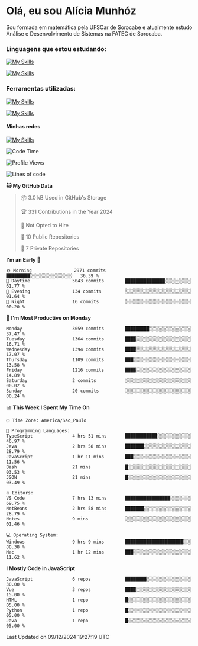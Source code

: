# Olá, eu sou Alícia Munhóz

<p>Sou formada em matemática pela UFSCar de Sorocabe e atualmente estudo Análise e Desenvolvimento de Sistemas na FATEC de Sorocaba.</p>

### Linguagens que estou estudando:

[![My Skills](https://skillicons.dev/icons?i=js,ts,html,css)](https://skillicons.dev)


[![My Skills](https://skillicons.dev/icons?i=nodejs,java,py,latex)](https://skillicons.dev)

### Ferramentas utilizadas:

[![My Skills](https://skillicons.dev/icons?i=vscode,discord,figma,git)](https://skillicons.dev)

[![My Skills](https://skillicons.dev/icons?i=github,gmail,mongodb,sublime)](https://skillicons.dev)

#### Minhas redes
[![My Skills](https://skillicons.dev/icons?i=linkedin)](https://www.linkedin.com/in/aliciamunhozfrancodecamargo/)

<!--START_SECTION:waka-->
![Code Time](http://img.shields.io/badge/Code%20Time-208%20hrs%2028%20mins-blue)

![Profile Views](http://img.shields.io/badge/Profile%20Views-3-blue)

![Lines of code](https://img.shields.io/badge/From%20Hello%20World%20I%27ve%20Written-9.6%20million%20lines%20of%20code-blue)

**🐱 My GitHub Data** 

> 📦 3.0 kB Used in GitHub's Storage 
 > 
> 🏆 331 Contributions in the Year 2024
 > 
> 🚫 Not Opted to Hire
 > 
> 📜 10 Public Repositories 
 > 
> 🔑 7 Private Repositories 
 > 
**I'm an Early 🐤** 

```text
🌞 Morning                2971 commits        █████████░░░░░░░░░░░░░░░░   36.39 % 
🌆 Daytime                5043 commits        ███████████████░░░░░░░░░░   61.77 % 
🌃 Evening                134 commits         ░░░░░░░░░░░░░░░░░░░░░░░░░   01.64 % 
🌙 Night                  16 commits          ░░░░░░░░░░░░░░░░░░░░░░░░░   00.20 % 
```
📅 **I'm Most Productive on Monday** 

```text
Monday                   3059 commits        █████████░░░░░░░░░░░░░░░░   37.47 % 
Tuesday                  1364 commits        ████░░░░░░░░░░░░░░░░░░░░░   16.71 % 
Wednesday                1394 commits        ████░░░░░░░░░░░░░░░░░░░░░   17.07 % 
Thursday                 1109 commits        ███░░░░░░░░░░░░░░░░░░░░░░   13.58 % 
Friday                   1216 commits        ████░░░░░░░░░░░░░░░░░░░░░   14.89 % 
Saturday                 2 commits           ░░░░░░░░░░░░░░░░░░░░░░░░░   00.02 % 
Sunday                   20 commits          ░░░░░░░░░░░░░░░░░░░░░░░░░   00.24 % 
```


📊 **This Week I Spent My Time On** 

```text
🕑︎ Time Zone: America/Sao_Paulo

💬 Programming Languages: 
TypeScript               4 hrs 51 mins       ████████████░░░░░░░░░░░░░   46.97 % 
Java                     2 hrs 58 mins       ███████░░░░░░░░░░░░░░░░░░   28.79 % 
JavaScript               1 hr 11 mins        ███░░░░░░░░░░░░░░░░░░░░░░   11.56 % 
Bash                     21 mins             █░░░░░░░░░░░░░░░░░░░░░░░░   03.53 % 
JSON                     21 mins             █░░░░░░░░░░░░░░░░░░░░░░░░   03.49 % 

🔥 Editors: 
VS Code                  7 hrs 13 mins       █████████████████░░░░░░░░   69.75 % 
NetBeans                 2 hrs 58 mins       ███████░░░░░░░░░░░░░░░░░░   28.79 % 
Notes                    9 mins              ░░░░░░░░░░░░░░░░░░░░░░░░░   01.46 % 

💻 Operating System: 
Windows                  9 hrs 9 mins        ██████████████████████░░░   88.38 % 
Mac                      1 hr 12 mins        ███░░░░░░░░░░░░░░░░░░░░░░   11.62 % 
```

**I Mostly Code in JavaScript** 

```text
JavaScript               6 repos             ████████░░░░░░░░░░░░░░░░░   30.00 % 
Vue                      3 repos             ████░░░░░░░░░░░░░░░░░░░░░   15.00 % 
HTML                     1 repo              █░░░░░░░░░░░░░░░░░░░░░░░░   05.00 % 
Python                   1 repo              █░░░░░░░░░░░░░░░░░░░░░░░░   05.00 % 
Java                     1 repo              █░░░░░░░░░░░░░░░░░░░░░░░░   05.00 % 
```




 Last Updated on 09/12/2024 19:27:19 UTC
<!--END_SECTION:waka-->
